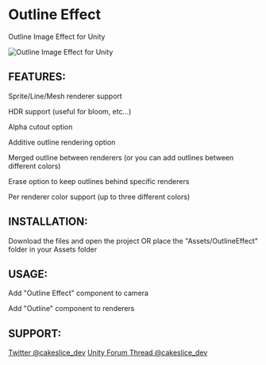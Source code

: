 Outline Effect
======================
Outline Image Effect for Unity

![](http://i.imgur.com/CuUDPyk.jpg "Outline Image Effect for Unity")

FEATURES:
------------
Sprite/Line/Mesh renderer support

HDR support (useful for bloom, etc...)

Alpha cutout option

Additive outline rendering option

Merged outline between renderers (or you can add outlines between different colors)

Erase option to keep outlines behind specific renderers

Per renderer color support (up to three different colors)

INSTALLATION:
------------
Download the files and open the project OR place the "Assets/OutlineEffect" folder in your Assets folder

USAGE:
------------
Add "Outline Effect" component to camera

Add "Outline" component to renderers

SUPPORT:
------------
[Twitter @cakeslice_dev](https://twitter.com/cakeslice_dev)
[Unity Forum Thread @cakeslice_dev](https://forum.unity3d.com/threads/free-open-source-outline-image-effect.314362)